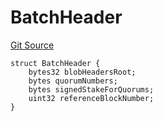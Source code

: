 # BatchHeader
[Git Source](https://github.com/Layr-Labs/eigenda/blob/538f0525d9ff112a8ba32701edaf2860a0ad7306/src/interfaces/IEigenDAStructs.sol)


```solidity
struct BatchHeader {
    bytes32 blobHeadersRoot;
    bytes quorumNumbers;
    bytes signedStakeForQuorums;
    uint32 referenceBlockNumber;
}
```

